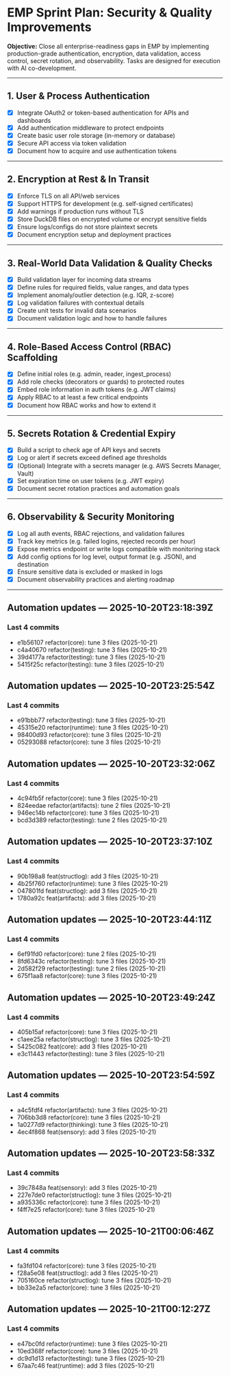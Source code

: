 # EMP Sprint Plan: Security & Quality Improvements

**Objective:** Close all enterprise-readiness gaps in EMP by implementing production-grade authentication, encryption, data validation, access control, secret rotation, and observability. Tasks are designed for execution with AI co-development.

---

## 1. User & Process Authentication

- [x] Integrate OAuth2 or token-based authentication for APIs and dashboards  
- [x] Add authentication middleware to protect endpoints  
- [x] Create basic user role storage (in-memory or database)  
- [x] Secure API access via token validation  
- [x] Document how to acquire and use authentication tokens  

---

## 2. Encryption at Rest & In Transit

- [x] Enforce TLS on all API/web services  
- [x] Support HTTPS for development (e.g. self-signed certificates)  
- [x] Add warnings if production runs without TLS  
- [x] Store DuckDB files on encrypted volume or encrypt sensitive fields  
- [x] Ensure logs/configs do not store plaintext secrets  
- [x] Document encryption setup and deployment practices  

---

## 3. Real-World Data Validation & Quality Checks

- [x] Build validation layer for incoming data streams  
- [x] Define rules for required fields, value ranges, and data types  
- [x] Implement anomaly/outlier detection (e.g. IQR, z-score)  
- [x] Log validation failures with contextual details  
- [x] Create unit tests for invalid data scenarios  
- [x] Document validation logic and how to handle failures  

---

## 4. Role-Based Access Control (RBAC) Scaffolding

- [x] Define initial roles (e.g. admin, reader, ingest_process)  
- [x] Add role checks (decorators or guards) to protected routes  
- [x] Embed role information in auth tokens (e.g. JWT claims)  
- [x] Apply RBAC to at least a few critical endpoints  
- [x] Document how RBAC works and how to extend it  

---

## 5. Secrets Rotation & Credential Expiry

- [x] Build a script to check age of API keys and secrets  
- [x] Log or alert if secrets exceed defined age thresholds  
- [x] (Optional) Integrate with a secrets manager (e.g. AWS Secrets Manager, Vault)  
- [x] Set expiration time on user tokens (e.g. JWT expiry)  
- [x] Document secret rotation practices and automation goals  

---

## 6. Observability & Security Monitoring

- [x] Log all auth events, RBAC rejections, and validation failures  
- [x] Track key metrics (e.g. failed logins, rejected records per hour)  
- [x] Expose metrics endpoint or write logs compatible with monitoring stack  
- [x] Add config options for log level, output format (e.g. JSON), and destination  
- [x] Ensure sensitive data is excluded or masked in logs  
- [x] Document observability practices and alerting roadmap  

---

## Automation updates — 2025-10-20T23:18:39Z

### Last 4 commits
- e1b56107 refactor(core): tune 3 files (2025-10-21)
- c4a40670 refactor(testing): tune 3 files (2025-10-21)
- 39d4177a refactor(testing): tune 3 files (2025-10-21)
- 5415f25c refactor(testing): tune 3 files (2025-10-21)

## Automation updates — 2025-10-20T23:25:54Z

### Last 4 commits
- e91bbb77 refactor(testing): tune 3 files (2025-10-21)
- 45315e20 refactor(runtime): tune 3 files (2025-10-21)
- 98400d93 refactor(core): tune 3 files (2025-10-21)
- 05293088 refactor(core): tune 3 files (2025-10-21)
## Automation updates — 2025-10-20T23:32:06Z

### Last 4 commits
- 4c94fb5f refactor(core): tune 3 files (2025-10-21)
- 824eedae refactor(artifacts): tune 2 files (2025-10-21)
- 946ec14b refactor(core): tune 3 files (2025-10-21)
- bcd3d389 refactor(testing): tune 2 files (2025-10-21)

## Automation updates — 2025-10-20T23:37:10Z

### Last 4 commits
- 90b198a8 feat(structlog): add 3 files (2025-10-21)
- 4b25f760 refactor(runtime): tune 3 files (2025-10-21)
- 047801fd feat(structlog): add 3 files (2025-10-21)
- 1780a92c feat(artifacts): add 3 files (2025-10-21)

## Automation updates — 2025-10-20T23:44:11Z

### Last 4 commits
- 6ef91fd0 refactor(core): tune 2 files (2025-10-21)
- 8fd6343c refactor(testing): tune 3 files (2025-10-21)
- 2d582f29 refactor(testing): tune 2 files (2025-10-21)
- 675f1aa8 refactor(core): tune 3 files (2025-10-21)

## Automation updates — 2025-10-20T23:49:24Z

### Last 4 commits
- 405b15af refactor(core): tune 3 files (2025-10-21)
- c1aee25a refactor(structlog): tune 3 files (2025-10-21)
- 5425c082 feat(core): add 3 files (2025-10-21)
- e3c11443 refactor(testing): tune 3 files (2025-10-21)

## Automation updates — 2025-10-20T23:54:59Z

### Last 4 commits
- a4c5fdf4 refactor(artifacts): tune 3 files (2025-10-21)
- 706bb3d8 refactor(core): tune 3 files (2025-10-21)
- 1a0277d9 refactor(thinking): tune 3 files (2025-10-21)
- 4ec4f868 feat(sensory): add 3 files (2025-10-21)

## Automation updates — 2025-10-20T23:58:33Z

### Last 4 commits
- 39c7848a feat(sensory): add 3 files (2025-10-21)
- 227e7de0 refactor(structlog): tune 3 files (2025-10-21)
- a935336c refactor(core): tune 3 files (2025-10-21)
- f4ff7e25 refactor(core): tune 3 files (2025-10-21)

## Automation updates — 2025-10-21T00:06:46Z

### Last 4 commits
- fa3fd104 refactor(core): tune 3 files (2025-10-21)
- f28a5e08 feat(structlog): add 3 files (2025-10-21)
- 705160ce refactor(structlog): tune 3 files (2025-10-21)
- bb33e2a5 refactor(core): tune 3 files (2025-10-21)

## Automation updates — 2025-10-21T00:12:27Z

### Last 4 commits
- e47bc0fd refactor(runtime): tune 3 files (2025-10-21)
- 10ed368f refactor(core): tune 3 files (2025-10-21)
- dc9d1d13 refactor(testing): tune 3 files (2025-10-21)
- 67aa7c46 feat(runtime): add 3 files (2025-10-21)
